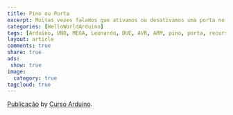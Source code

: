 ```yaml
---
title: Pino ou Porta
excerpt: Muitas vezes falamos que ativamos ou desativamos uma porta no Arduino, mas como é o certo dizer? pino ou porta?
categories: [HelloWorldArduino]
tags: [Arduino, UNO, MEGA, Leonardo, DUE, AVR, ARM, pino, porta, recurso, grupo]
layout: article
comments: true
share: true
ads: 
 show: true
image:
  category: true
tagcloud: true
---
```



<div id="fb-root"></div> <script>(function(d, s, id) { var js, fjs = d.getElementsByTagName(s)[0]; if (d.getElementById(id)) return; js = d.createElement(s); js.id = id; js.src = "//connect.facebook.net/pt_BR/all.js#xfbml=1"; fjs.parentNode.insertBefore(js, fjs); }(document, 'script', 'facebook-jssdk'));</script>
<div class="fb-post" data-href="https://www.facebook.com/cursoarduinominas/photos/a.513855305337380.1073741828.508195972569980/756492411073667/?type=1" data-width="466"><div class="fb-xfbml-parse-ignore"><a href="https://www.facebook.com/cursoarduinominas/photos/a.513855305337380.1073741828.508195972569980/756492411073667/?type=1">Publicação</a> by <a href="https://www.facebook.com/cursoarduinominas">Curso Arduino</a>.</div></div>

